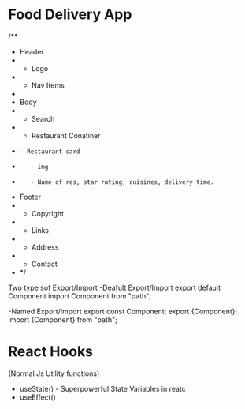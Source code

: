 # Food Delivery App

/\*\*

- Header
- - Logo
- - Nav Items
-
- Body
- - Search
- - Restaurant Conatiner
-     - Restaurant card
-        - img
-        - Name of res, star rating, cuisines, delivery time.
- Footer
- - Copyright
- - Links
- - Address
- - Contact
- \*/

Two type sof Export/Import
-Deafult Export/Import
export default Component
import Component from "path";

-Named Export/Import
export const Component;
export {Component};
import {Component} from "path";

# React Hooks
(Normal Js Utility functions)
- useState() - Superpowerful State Variables in reatc
- useEffect()